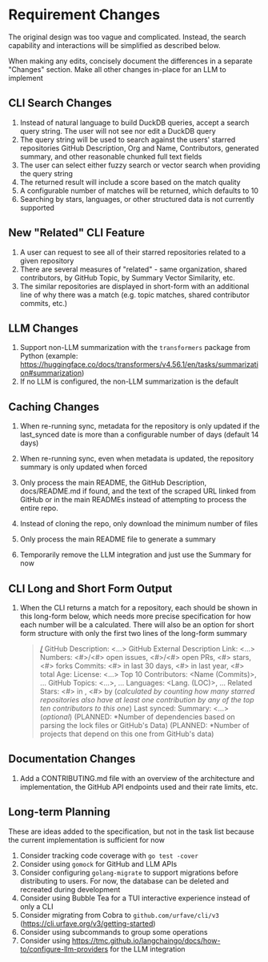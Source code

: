 # Requirement Changes

The original design was too vague and complicated. Instead, the search capability and interactions will be simplified as described below.

When making any edits, concisely document the differences in a separate "Changes" section. Make all other changes in-place for an LLM to implement

## CLI Search Changes

1. Instead of natural language to build DuckDB queries, accept a search query string. The user will not see nor edit a DuckDB query
1. The query string will be used to search against the users' starred repositories GitHub Description, Org and Name, Contributors, generated summary, and other reasonable chunked full text fields
1. The user can select either fuzzy search or vector search when providing the query string
1. The returned result will include a score based on the match quality
1. A configurable number of matches will be returned, which defaults to 10
1. Searching by stars, languages, or other structured data is not currently supported

## New "Related" CLI Feature

1. A user can request to see all of their starred repositories related to a given repository
2. There are several measures of "related" - same organization, shared contributors, by GitHub Topic, by Summary Vector Similarity, etc.
3. The similar repositories are displayed in short-form with an additional line of why there was a match (e.g. topic matches, shared contributor commits, etc.)

## LLM Changes

1. Support non-LLM summarization with the `transformers` package from Python (example: https://huggingface.co/docs/transformers/v4.56.1/en/tasks/summarization#summarization)
2. If no LLM is configured, the non-LLM summarization is the default

## Caching Changes

1. When re-running sync, metadata for the repository is only updated if the last_synced date is more than a configurable number of days (default 14 days)
1. When re-running sync, even when metadata is updated, the repository summary is only updated when forced
1. Only process the main README, the GitHub Description, docs/README.md if found, and the text of the scraped URL linked from GitHub or in the main READMEs instead of attempting to process the entire repo.
1. Instead of cloning the repo, only download the minimum number of files

1. Only process the main README file to generate a summary
1. Temporarily remove the LLM integration and just use the Summary for now

## CLI Long and Short Form Output

1. When the CLI returns a match for a repository, each should be shown in this long-form below, which needs more precise specification for how each number will be a calculated. There will also be an option for short form structure with only the first two lines of the long-form summary

    > [<org>/<name>](https://github.com/<org>/<name>)
    > GitHub Description: <...>
    > GitHub External Description Link: <...>
    > Numbers: <#>/<#> open issues, <#>/<#> open PRs, <#> stars, <#> forks
    > Commits: <#> in last 30 days, <#> in last year, <#> total
    > Age: <readable-time>
    > License: <...>
    > Top 10 Contributors: <Name (Commits)>, ...
    > GitHub Topics: <...>, ...
    > Languages: <Lang. (LOC)>, ...
    > Related Stars: <#> in <org>, <#> by <contributor> (*calculated by counting how many starred repositories also have at least one contribution by any of the top ten contributors to this one*)
    > Last synced: <readable-time>
    > Summary: <...> (*optional*)
    > (PLANNED: *Number of dependencies based on parsing the lock files or GitHub's Data)
    > (PLANNED: *Number of projects that depend on this one from GitHub's data)

## Documentation Changes

1. Add a CONTRIBUTING.md file with an overview of the architecture and implementation, the GitHub API endpoints used and their rate limits, etc.

## Long-term Planning

These are ideas added to the specification, but not in the task list because the current implementation is sufficient for now

1. Consider tracking code coverage with `go test -cover`
1. Consider using `gomock` for GitHub and LLM APIs
1. Consider configuring `golang-migrate` to support migrations before distributing to users. For now, the database can be deleted and recreated during development
1. Consider using Bubble Tea for a TUI interactive experience instead of only a CLI
1. Consider migrating from Cobra to `github.com/urfave/cli/v3` (https://cli.urfave.org/v3/getting-started)
1. Consider using subcommands to group some operations
1. Consider using <https://tmc.github.io/langchaingo/docs/how-to/configure-llm-providers> for the LLM integration
